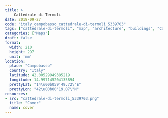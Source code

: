 ```yaml
---
title: > 
    Cattedrale di Termoli
date: 2018-09-27
code: "italy_campobasso_cattedrale-di-termoli_5339703"
tags: ["cattedrale-di-termoli", "map", "architecture", "buildings", "Campobasso", "Italy"]
categories: ["Maps"]
draft: false
format:
  width: 210
  height: 297
  unit: 'mm'
location:
  place: "Campobasso"
  country: "Italy"
  latitude: 42.00529949385219
  longitude: 14.997145204135894
  prettyLat: "14\u00b059'49.72\"E"
  prettyLon: "42\u00b00'19.07\"N"
resources:
- src: "cattedrale-di-termoli_5339703.png"
  title: "Cover"
  name: cover
---
```

